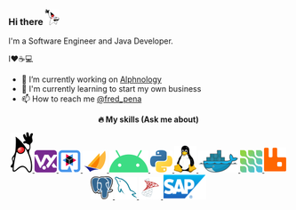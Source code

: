 ### Hi there <img src="https://github.com/fredpena/fredpena/blob/main/icons/duke-hi.png" alt="java" width="25" height="28" />
<!--👋-->

I'm a Software Engineer and Java Developer. 

I❤️☕💻

- 🔭 I’m currently working on [Alphnology](https://alphnology.github.io/)
- 🌱 I'm currently learning to start my own business
- :mailbox: How to reach me [@fred_pena](https://twitter.com/fred_pena)


<p align="center" "> 
 <strong>             
   🔥 My skills (Ask me about)
</p>
  <p align="center"> 

  <a href="https://www.oracle.com/java/">
    <img src="https://github.com/fredpena/fredpena/blob/main/icons/duke.png" alt="java" width="40" height="72"/>   
  </a>                                               


  <a href="https://vertx.io/">
    <img src="https://github.com/fredpena/fredpena/blob/main/icons/vertx.png" alt="vert.x" width="40" height="40" />    
  </a>

  <a href="https://quarkus.io/">
    <img src="https://github.com/fredpena/fredpena/blob/main/icons/quarkus.png" alt="Quarkus" width="40" height="40" />   
  </a>

  <a href="https://jakarta.ee/">
    <img src="https://github.com/fredpena/fredpena/blob/main/icons/jakartaee.png" alt="Jakarta EE" width="44" height="40" /> 
  </a>

  <a href="https://www.android.com/">
    <img src="https://github.com/fredpena/fredpena/blob/main/icons/android.png" alt="Android" width="71" height="40" />
  </a>

  <a href="https://www.python.org/">
    <img src="https://github.com/fredpena/fredpena/blob/main/icons/python.png" alt="Python" width="40" height="40" />  
  </a>
   
  <a href="https://www.linux.org/">
    <img src="https://github.com/fredpena/fredpena/blob/main/icons/tux.png" alt="Linux" width="40" height="48" />  
  </a>
  
  <a href="https://www.docker.com/">
    <img src="https://github.com/fredpena/fredpena/blob/main/icons/docker.png" alt="Docker" width="72" height="40" />   
  </a>                                                              

  <a href="https://debezium.io/">
    <img src="https://github.com/fredpena/fredpena/blob/main/icons/debezium.png" alt="Debezium" width="40" height="40" />
  </a>        
 
   <a href="https://www.rabbitmq.com/">
    <img src="https://github.com/fredpena/fredpena/blob/main/icons/rabbitmq.png" alt="Rabbit MQ" width="40" height="45" />
  </a>                               
  
  <a href="https://www.postgresql.org/">
    <img src="https://github.com/fredpena/fredpena/blob/main/icons/postgresql.png" alt="postgre SQL" width="40" height="41" />         
  </a>   

  <a href="https://www.mysql.com/"> 
    <img src="https://github.com/fredpena/fredpena/blob/main/icons/mysql.png" alt="MySQL" width="40" height="40" />   
  </a>   
  
  <a href="https://www.microsoft.com/en-us/sql-server">                                          
    <img src="https://github.com/fredpena/fredpena/blob/main/icons/sql-server.png" alt="SQL Server" width="40" height="40"/> 
  </a> 
  <a href="https://www.sap.com/index.html">   
    <img src="https://github.com/fredpena/fredpena/blob/main/icons/sap.png" alt="SAP" width="78" height="45" />    
  </a>                                                                                                     
 </p>

<!--
**fredpena/fredpena** is a ✨ _special_ ✨ repository because its `README.md` (this file) appears on your GitHub profile.

Here are some ideas to get you started:

- 🔭 I’m currently working on ...
- 🌱 I’m currently learning ...
- 👯 I’m looking to collaborate on ...
- 🤔 I’m looking for help with ...
- 💬 Ask me about ...
- 📫 How to reach me: ...
- 😄 Pronouns: ...
- ⚡ Fun fact: ...
-->
